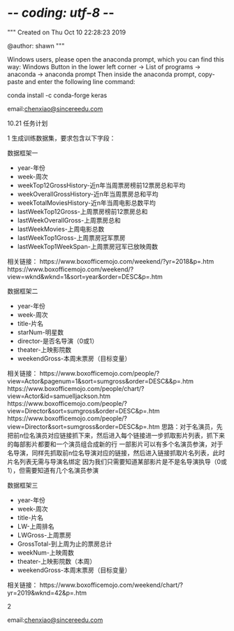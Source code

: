 # -*- coding: utf-8 -*-
"""
Created on Thu Oct 10 22:28:23 2019

@author: shawn
"""

Windows users, please open the anaconda prompt, which you can find this way:
Windows Button in the lower left corner -> List of programs -> anaconda -> anaconda prompt
Then inside the anaconda prompt, copy-paste and enter the following line command:

conda install -c conda-forge keras


email:chenxiao@sincereedu.com

10.21 任务计划


1 生成训练数据集，要求包含以下字段：
<p>数据框架一</p>
<ul>
<li>year-年份</li>
<li>week-周次</li>
<li>weekTop12GrossHistory-近n年当周票房榜前12票房总和平均</li>
<li>weekOverallGrossHistory-近n年当周票房总和平均</li>
<li>weekTotalMoviesHistory-近n年当周电影总数平均</li>
<li>lastWeekTop12Gross-上周票房榜前12票房总和</li>
<li>lastWeekOverallGross-上周票房总和</li>
<li>lastWeekMovies-上周电影总数</li>
<li>lastWeekTop1Gross-上周票房冠军票房</li>
<li>lastWeekTop1WeekSpan-上周票房冠军已放映周数</li>
</ul>
相关链接：
https://www.boxofficemojo.com/weekend/?yr=2018&p=.htm
https://www.boxofficemojo.com/weekend/?view=wknd&wknd=1&sort=year&order=DESC&p=.htm



<p>数据框架二</p>
<ul>
<li>year-年份</li>
<li>week-周次</li>
<li>title-片名</li>
<li>starNum-明星数</li>
<li>director-是否名导演（0或1）</li>
<li>theater-上映影院数</li>
<li>weekendGross-本周末票房（目标变量）</li>
</ul>
相关链接：
https://www.boxofficemojo.com/people/?view=Actor&pagenum=1&sort=sumgross&order=DESC&&p=.htm
https://www.boxofficemojo.com/people/chart/?view=Actor&id=samuelljackson.htm
https://www.boxofficemojo.com/people/?view=Director&sort=sumgross&order=DESC&p=.htm
https://www.boxofficemojo.com/people/?view=Director&sort=sumgross&order=DESC&p=.htm
思路：对于名演员，先把前n位名演员对应链接抓下来，然后进入每个链接进一步抓取影片列表，抓下来的每部影片都要和一个演员组合成新的行
一部影片可以有多个名演员参演，对于名导演，同样先抓取前n位名导演对应的链接，然后进入链接抓取片名列表，此时片名列表无需与导演名绑定
因为我们只需要知道某部影片是不是名导演执导（0或1），但需要知道有几个名演员参演

<p>数据框架三</p>
<ul>
<li>year-年份</li>
<li>week-周次</li>
<li>title-片名</li>
<li>LW-上周排名</li>
<li>LWGross-上周票房</li>
<li>GrossTotal-到上周为止的票房总计</li>
<li>weekNum-上映周数</li>
<li>theater-上映影院数（本周）</li>
<li>weekendGross-本周末票房（目标变量）</li>
</ul>
相关链接：
https://www.boxofficemojo.com/weekend/chart/?yr=2019&wknd=42&p=.htm

2 



email:chenxiao@sincereedu.com

